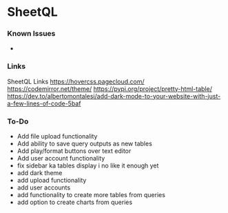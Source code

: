 # SheetQL

### Known Issues
- 

### Links
SheetQL Links
https://hovercss.pagecloud.com/
https://codemirror.net/theme/
https://pypi.org/project/pretty-html-table/
https://dev.to/albertomontalesi/add-dark-mode-to-your-website-with-just-a-few-lines-of-code-5baf

### To-Do
- Add file upload functionality
- Add ability to save query outputs as new tables
- Add play/format buttons over text editor
- Add user account functionality
- fix sidebar ka tables display i no like it enough yet
- add dark theme
- add upload functionality
- add user accounts
- add functionality to create more tables from queries
- add option to create charts from queries